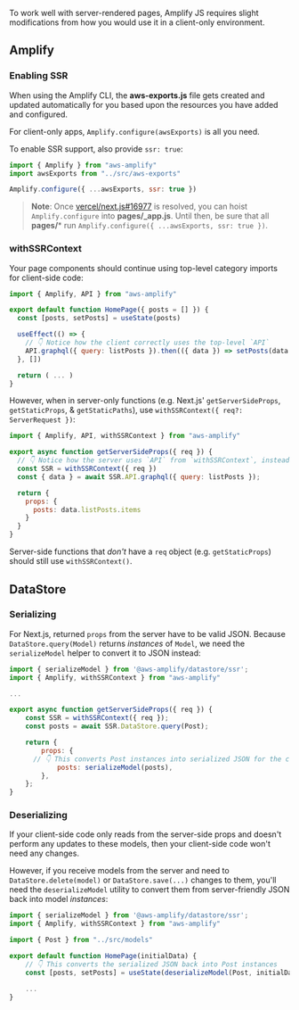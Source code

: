 To work well with server-rendered pages, Amplify JS requires slight modifications from how you would use it in a client-only environment.

## Amplify

### Enabling SSR 

When using the Amplify CLI, the __aws-exports.js__ file gets created and updated automatically for you based upon the resources you have added and configured.

For client-only apps, `Amplify.configure(awsExports)` is all you need.

To enable SSR support, also provide `ssr: true`:

```js
import { Amplify } from "aws-amplify"
import awsExports from "../src/aws-exports"

Amplify.configure({ ...awsExports, ssr: true })
```

> **Note**: Once [vercel/next.js#16977](https://github.com/vercel/next.js/issues/16977) is resolved, you can hoist `Amplify.configure` into **pages/_app.js**.  Until then, be sure that all **pages/*** run `Amplify.configure({ ...awsExports, ssr: true })`.


### withSSRContext

Your page components should continue using top-level category imports for client-side code:

```js
import { Amplify, API } from "aws-amplify"

export default function HomePage({ posts = [] }) {
  const [posts, setPosts] = useState(posts)

  useEffect(() => {
    // 👇 Notice how the client correctly uses the top-level `API`
    API.graphql({ query: listPosts }).then(({ data }) => setPosts(data.listPosts.items))
  }, [])

  return ( ... )
}
```

However, when in server-only functions (e.g. Next.js' `getServerSideProps`, `getStaticProps`, & `getStaticPaths`), use `withSSRContext({ req?: ServerRequest })`:

```js
import { Amplify, API, withSSRContext } from "aws-amplify"

export async function getServerSideProps({ req }) {
  // 👇 Notice how the server uses `API` from `withSSRContext`, instead of the top-level `API`.
  const SSR = withSSRContext({ req })
  const { data } = await SSR.API.graphql({ query: listPosts });

  return {
    props: {
      posts: data.listPosts.items
    }
  }
}
```

Server-side functions that _don't_ have a `req` object (e.g. `getStaticProps`) should still use `withSSRContext()`.

## DataStore

### Serializing

For Next.js, returned `props` from the server have to be valid JSON. Because `DataStore.query(Model)` returns _instances_ of `Model`, we need the `serializeModel` helper to convert it to JSON instead:

```js
import { serializeModel } from '@aws-amplify/datastore/ssr';
import { Amplify, withSSRContext } from "aws-amplify"

...

export async function getServerSideProps({ req }) {
	const SSR = withSSRContext({ req });
	const posts = await SSR.DataStore.query(Post);

	return {
		props: {
      // 👇 This converts Post instances into serialized JSON for the client
			posts: serializeModel(posts),
		},
	};
}
```

### Deserializing

If your client-side code only reads from the server-side props and doesn't perform any updates to these models, then your client-side code won't need any changes.

However, if you receive models from the server and need to `DataStore.delete(model)` or `DataStore.save(...)` changes to them, you'll need the `deserializeModel` utility to convert them from server-friendly JSON back into model _instances_:

```js
import { serializeModel } from '@aws-amplify/datastore/ssr';
import { Amplify, withSSRContext } from "aws-amplify"

import { Post } from "../src/models"

export default function HomePage(initialData) {
    // 👇 This converts the serialized JSON back into Post instances
  	const [posts, setPosts] = useState(deserializeModel(Post, initialData.posts));

    ...
}
```

